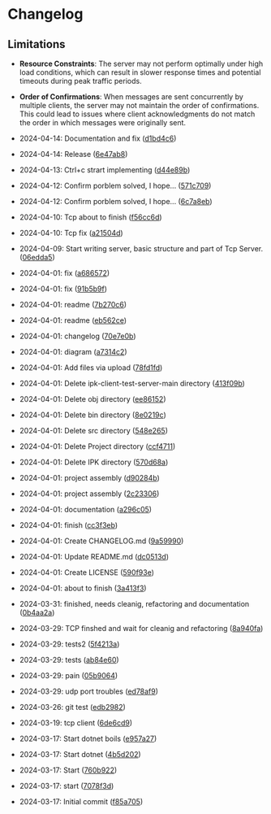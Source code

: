 # Changelog

## Limitations

- **Resource Constraints**: The server may not perform optimally under high load conditions, which can result in slower response times and potential timeouts during peak traffic periods.
- **Order of Confirmations**: When messages are sent concurrently by multiple clients, the server may not maintain the order of confirmations. This could lead to issues where client acknowledgments do not match the order in which messages were originally sent.



- 2024-04-14: Documentation and fix ([d1bd4c6](https://github.com/DmytroFlakac/IPK/commit/d1bd4c63e47ce16fb2a284abe3902247701a9232))
- 2024-04-14: Release ([6e47ab8](https://github.com/DmytroFlakac/IPK/commit/6e47ab8158e2975f69c38436a2c689003935ea8a))
- 2024-04-13: Ctrl+c strart implementing ([d44e89b](https://github.com/DmytroFlakac/IPK/commit/d44e89b2fe72c2ba86a7fe1ecf7b5026cd1319f1))
- 2024-04-12: Confirm porblem solved, I hope... ([571c709](https://github.com/DmytroFlakac/IPK/commit/571c7098304178e0a90931845e3ea0d5dff6802b))
- 2024-04-12: Confirm porblem solved, I hope... ([6c7a8eb](https://github.com/DmytroFlakac/IPK/commit/6c7a8eb52cff680dd4c33dcb9e3f93687841a212))
- 2024-04-10: Tcp about to finish ([f56cc6d](https://github.com/DmytroFlakac/IPK/commit/f56cc6d6a40daf8712c9666ac9168d4899195f22))
- 2024-04-10: Tcp fix ([a21504d](https://github.com/DmytroFlakac/IPK/commit/a21504d3791634e291657d0ca5186e96a5ec91b9))
- 2024-04-09: Start writing server, basic structure and part of Tcp Server. ([06edda5](https://github.com/DmytroFlakac/IPK/commit/06edda5a1dbee0782c51a5beff210e7b6cb7745d))
- 2024-04-01: fix ([a686572](https://github.com/DmytroFlakac/IPK/commit/a6865726929e5faa0b007a943c5b0578fe388bd8))
- 2024-04-01: fix ([91b5b9f](https://github.com/DmytroFlakac/IPK/commit/91b5b9f45456e51abe7874133e8fb656797026cd))
- 2024-04-01: readme ([7b270c6](https://github.com/DmytroFlakac/IPK/commit/7b270c65139b549062e792ea753f28d4bee3f48a))
- 2024-04-01: readme ([eb562ce](https://github.com/DmytroFlakac/IPK/commit/eb562ce35f15240b2b78a7021fa8d73c332b6910))
- 2024-04-01: changelog ([70e7e0b](https://github.com/DmytroFlakac/IPK/commit/70e7e0bb2d81d9ac57e6f1ae94458c5e18cc2c6c))
- 2024-04-01: diagram ([a7314c2](https://github.com/DmytroFlakac/IPK/commit/a7314c25aad509c4fef3376f2bf61db2068073a4))
- 2024-04-01: Add files via upload ([78fd1fd](https://github.com/DmytroFlakac/IPK/commit/78fd1fddea063d04cf943c4b30cbf7556d4d7ae0))
- 2024-04-01: Delete ipk-client-test-server-main directory ([413f09b](https://github.com/DmytroFlakac/IPK/commit/413f09b9544762830d0e0d1d89a8e4fcd9e489ff))
- 2024-04-01: Delete obj directory ([ee86152](https://github.com/DmytroFlakac/IPK/commit/ee86152265bc79dbecbd27a414f307924e32eaac))
- 2024-04-01: Delete bin directory ([8e0219c](https://github.com/DmytroFlakac/IPK/commit/8e0219cd523f716e298461fd598bb14697a613a4))
- 2024-04-01: Delete src directory ([548e265](https://github.com/DmytroFlakac/IPK/commit/548e2657ec80a6cc7d2100986a8800ccf94a7163))
- 2024-04-01: Delete Project directory ([ccf4711](https://github.com/DmytroFlakac/IPK/commit/ccf4711c3f9b4d5e2537eccae1bccede81f61c0a))
- 2024-04-01: Delete IPK directory ([570d68a](https://github.com/DmytroFlakac/IPK/commit/570d68a3c37df497f43faca00d412ddf58e9ea6e))
- 2024-04-01: project assembly ([d90284b](https://github.com/DmytroFlakac/IPK/commit/d90284bd57f60268f7bd99e2081a700457a28cab))
- 2024-04-01: project assembly ([2c23306](https://github.com/DmytroFlakac/IPK/commit/2c233066575fc8f656ff88a1814f7adea4b3f493))
- 2024-04-01: documentation ([a296c05](https://github.com/DmytroFlakac/IPK/commit/a296c052069617a256987c6ef82ecc6ad5a88c7c))
- 2024-04-01: finish ([cc3f3eb](https://github.com/DmytroFlakac/IPK/commit/cc3f3eb56cd3dd2d1ad8f5cc4bd5e95dfa7ff425))
- 2024-04-01: Create CHANGELOG.md ([9a59990](https://github.com/DmytroFlakac/IPK/commit/9a59990c429a6b2250c40c67605a8ea039ad5057))
- 2024-04-01: Update README.md ([dc0513d](https://github.com/DmytroFlakac/IPK/commit/dc0513db7859b6634bcd1bcbe071512fb601e84f))
- 2024-04-01: Create LICENSE ([590f93e](https://github.com/DmytroFlakac/IPK/commit/590f93e1ec2400f8cdc8577804d8ac3c305fe350))
- 2024-04-01: about to finish ([3a413f3](https://github.com/DmytroFlakac/IPK/commit/3a413f3bd4b93915cd227273e049ca765ee97a5a))
- 2024-03-31: finished, needs cleanig, refactoring and documentation ([0b4aa2a](https://github.com/DmytroFlakac/IPK/commit/0b4aa2a7abafd9947da31544ff29b06207d19daf))
- 2024-03-29: TCP finshed and wait for cleanig and refactoring ([8a940fa](https://github.com/DmytroFlakac/IPK/commit/8a940fa2ab0f1ad0b548e6cb9009b19477c24407))
- 2024-03-29: tests2 ([5f4213a](https://github.com/DmytroFlakac/IPK/commit/5f4213a45c5b5daf12a9b75289301f64485d8a73))
- 2024-03-29: tests ([ab84e60](https://github.com/DmytroFlakac/IPK/commit/ab84e606c4351eb4caa363f13822fd9d31173c92))
- 2024-03-29: pain ([05b9064](https://github.com/DmytroFlakac/IPK/commit/05b906452811ac22ef099329d1462938016fe41d))
- 2024-03-29: udp port troubles ([ed78af9](https://github.com/DmytroFlakac/IPK/commit/ed78af9e88532332b5096b4101e0bf4913718303))
- 2024-03-26: git test ([edb2982](https://github.com/DmytroFlakac/IPK/commit/edb2982e8194927b959c243992cf51dacacc8483))
- 2024-03-19: tcp client ([6de6cd9](https://github.com/DmytroFlakac/IPK/commit/6de6cd9c41e053e3ccdce0830f6f309368c7078c))
- 2024-03-17: Start dotnet boils ([e957a27](https://github.com/DmytroFlakac/IPK/commit/e957a27b152a27c170908c6a90006df0f91c1247))
- 2024-03-17: Start dotnet ([4b5d202](https://github.com/DmytroFlakac/IPK/commit/4b5d20262eb76bfeb6727b973f906fa0ee4df042))
- 2024-03-17: Start ([760b922](https://github.com/DmytroFlakac/IPK/commit/760b922f09b7d9119070f541709d8ef81f8cce2d))
- 2024-03-17: start ([7078f3d](https://github.com/DmytroFlakac/IPK/commit/7078f3d79154b0a535cee062b7d479b8d555d965))
- 2024-03-17: Initial commit ([f85a705](https://github.com/DmytroFlakac/IPK/commit/f85a70545839c7293e5be33dcfb0ec3f809384a0))